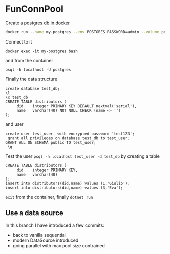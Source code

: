 # FunConnPool



Create a [postgres db in docker](https://www.commandprompt.com/education/how-to-create-a-postgresql-database-in-docker/)

```sh
docker run --name my-postgres --env POSTGRES_PASSWORD=admin --volume postgres-volume:/var/lib/postgresql/data --publish 5432:5432 --detach postgres
```

Connect to it

```
docker exec -it my-postgres bash
```

and from the container

```
psql -h localhost -U postgres
```

Finally the data structure

```
create database test_db;
\l
\c test_db
CREATE TABLE distributors (
     did    integer PRIMARY KEY DEFAULT nextval('serial'),
     name   varchar(40) NOT NULL CHECK (name <> '')
);
```
and user
```
create user test_user  with encrypted password 'test123';
 grant all privileges on database test_db to test_user;
GRANT ALL ON SCHEMA public TO test_user;
 \q
```
Test the user `psql -h localhost test_user -d test_db` by creating a table

```
CREATE TABLE distributors (
     did    integer PRIMARY KEY,
     name   varchar(40)
);
insert into distributors(did,name) values (1,'Giulio');
insert into distributors(did,name) values (3,'Eva');
```


`exit` from the container, finally `dotnet run`


## Use a data source

In this branch I have introduced a few commits:

- back to vanilla sequential
- modern DataSource introduced
- going parallel with max pool size contrained
